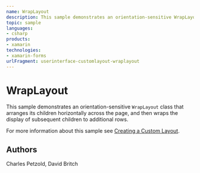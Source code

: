 ```yaml
---
name: WrapLayout
description: This sample demonstrates an orientation-sensitive WrapLayout class that arranges its children horizontally across the page, and then wraps the display of subsequent children to additional rows.
topic: sample
languages:
- csharp
products:
- xamarin
technologies:
- xamarin-forms
urlFragment: userinterface-customlayout-wraplayout
---
```

WrapLayout
==========

This sample demonstrates an orientation-sensitive `WrapLayout` class that arranges its children horizontally across the page, and then wraps the display of subsequent children to additional rows.

For more information about this sample see [Creating a Custom Layout](https://developer.xamarin.com/guides/xamarin-forms/user-interface/layouts/custom/).

Authors
-------

Charles Petzold, David Britch
